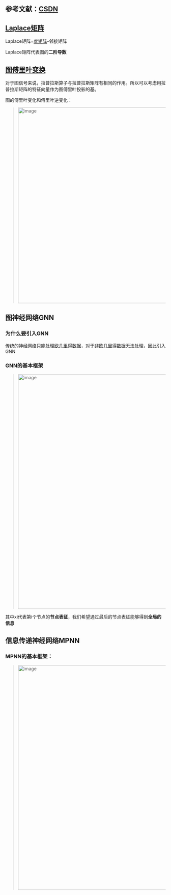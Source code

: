 ## 参考文献：[CSDN](https://blog.csdn.net/weixin_44809488/article/details/124737310)

## [Laplace矩阵](https://zhuanlan.zhihu.com/p/362416124)

Laplace矩阵=[度矩阵](https://blog.csdn.net/luzaijiaoxia0618/article/details/104718146)-邻接矩阵

Laplace矩阵代表图的**二阶导数**

## [图傅里叶变换](https://zhuanlan.zhihu.com/p/147687999)

对于图信号来说，拉普拉斯算子与拉普拉斯矩阵有相同的作用。所以可以考虑用拉普拉斯矩阵的特征向量作为图傅里叶投影的基。

图的傅里叶变化和傅里叶逆变化：

> <img width="615" alt="image" src="https://github.com/user-attachments/assets/94f8cf4f-5e60-4ffd-8c66-87b6d5c2d621">

## 图神经网络GNN

### 为什么要引入GNN

传统的神经网络只能处理[欧几里得数据](https://www.cnblogs.com/BlairGrowing/p/15802921.html)，对于[非欧几里得数据](https://www.cnblogs.com/BlairGrowing/p/15802921.html)无法处理，因此引入GNN

### GNN的基本框架

> <img width="738" alt="image" src="https://github.com/user-attachments/assets/b49b709c-32ae-4335-9bb3-798c430e4841">

其中xi代表第i个节点的**节点表征**，我们希望通过最后的节点表征能够得到**全局的信息**

## 信息传递神经网络MPNN

### MPNN的基本框架：

> <img width="706" alt="image" src="https://github.com/user-attachments/assets/e83e90b0-4c37-4c88-b066-cdeb96f4efda">




